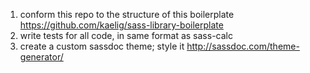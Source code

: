 1. conform this repo to the structure of this boilerplate https://github.com/kaelig/sass-library-boilerplate
2. write tests for all code, in same format as sass-calc
3. create a custom sassdoc theme; style it http://sassdoc.com/theme-generator/
